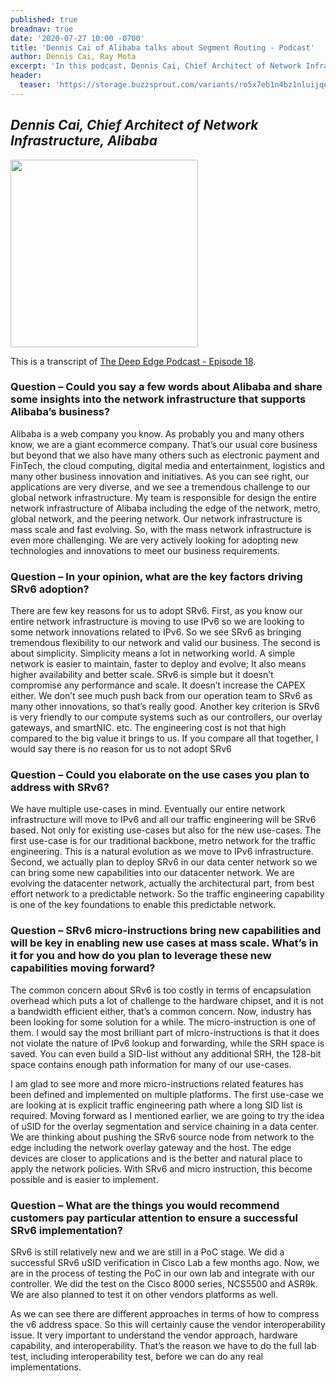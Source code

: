 ```yaml
---
published: true
breadnav: true
date: '2020-07-27 10:00 -0700'
title: 'Dennis Cai of Alibaba talks about Segment Routing - Podcast'
author: Dennis Cai, Ray Mota
excerpt: 'In this podcast, Dennis Cai, Chief Architect of Network Infrastructure of Alibaba, talks about Segment Routing and the SRv6 adoption at Alibaba. Transcript is provided here.'
header:
  teaser: 'https://storage.buzzsprout.com/variants/ro5x7eb1n4bz1nluijqed2cqv4gl/74cb75bab2243992e98fab5156007185827084cf97936f24c0c66a651388df90.jpg'
---    
```


## *Dennis Cai, Chief Architect of Network Infrastructure, Alibaba*

[<img src="https://storage.buzzsprout.com/variants/ro5x7eb1n4bz1nluijqed2cqv4gl/74cb75bab2243992e98fab5156007185827084cf97936f24c0c66a651388df90.jpg" width="300"/>](https://www.buzzsprout.com/1010419/4702961-alibaba-dennis-cai-talks-about-segment-routing-episode-18)

This is a transcript of [The Deep Edge Podcast - Episode 18](<https://www.buzzsprout.com/1010419/4702961-alibaba-dennis-cai-talks-about-segment-routing-episode-18>).

### Question – Could you say a few words about Alibaba and share some insights into the network infrastructure that supports Alibaba’s business?
Alibaba is a web company you know. As probably you and many others know, we are a giant ecommerce company. That’s our usual core business but beyond that we also have many others such as electronic payment and FinTech, the cloud computing, digital media and entertainment, logistics and many other business innovation and initiatives. As you can see right, our applications are very diverse, and we see a tremendous challenge to our global network infrastructure. My team is responsible for design the entire network infrastructure of Alibaba including the edge of the network, metro, global network, and the peering network. Our network infrastructure is mass scale and fast evolving. So, with the mass network infrastructure is even more challenging. We are very actively looking for adopting new technologies and innovations to meet our business requirements.

### Question – In your opinion, what are the key factors driving SRv6 adoption?

There are few key reasons for us to adopt SRv6. First, as you know our entire network infrastructure is moving to use IPv6 so we are looking to some network innovations related to IPv6. So we see SRv6 as bringing tremendous flexibility to our network and valid our business. The second is about simplicity. Simplicity means a lot in networking world. A simple network is easier to maintain, faster to deploy and evolve; It also means higher availability and better scale. SRv6 is simple but it doesn’t compromise any performance and scale. It doesn’t increase the CAPEX either. We don’t see much push back from our operation team to SRv6 as many other innovations, so that’s really good. Another key criterion is SRv6 is very friendly to our compute systems such as our controllers, our overlay gateways, and smartNIC. etc. The engineering cost is not that high compared to the big value it brings to us. If you compare all that together, I would say there is no reason for us to not adopt SRv6

### Question – Could you elaborate on the use cases you plan to address with SRv6?

We have multiple use-cases in mind. Eventually our entire network infrastructure will move to IPv6 and all our traffic engineering will be SRv6 based. Not only for existing use-cases but also for the new use-cases. The first use-case is for our traditional backbone, metro network for the traffic engineering. This is a natural evolution as we move to IPv6 infrastructure. Second, we actually plan to deploy SRv6 in our data center network so we can bring some new capabilities into our datacenter network. We are evolving the datacenter network, actually the architectural part, from best effort network to a predictable network. So the traffic engineering capability is one of the key foundations to enable this predictable network.

### Question – SRv6 micro-instructions bring new capabilities and will be key in enabling new use cases at mass scale. What’s in it for you and how do you plan to leverage these new capabilities moving forward?

The common concern about SRv6 is too costly in terms of encapsulation overhead which puts a lot of challenge to the hardware chipset, and it is not a bandwidth efficient either, that’s a common concern. Now, industry has been looking for some solution for a while. The micro-instruction is one of them. I would say the most brilliant part of micro-instructions is that it does not violate the nature of IPv6 lookup and forwarding, while the SRH space is saved.
You can even build a SID-list without any additional SRH, the 128-bit space contains enough path information for many of our use-cases.

I am glad to see more and more micro-instructions related features has been defined and implemented on multiple platforms. The first use-case we are looking at is explicit traffic engineering path where a long SID list is required. Moving forward as I mentioned earlier, we are going to try the idea of uSID for the overlay segmentation and service chaining in a data center. We are thinking about pushing the SRv6 source node from network to the edge including the network overlay gateway and the host. The edge devices are closer to applications and is the better and natural place to apply the network policies. With SRv6 and micro instruction, this become possible and is easier to implement.

### Question – What are the things you would recommend customers pay particular attention to ensure a successful SRv6 implementation?

SRv6 is still relatively new and we are still in a PoC stage. We did a successful SRv6 uSID verification in Cisco Lab a few months ago. Now, we are in the process of testing the PoC in our own lab and integrate with our controller. We did the test on the Cisco 8000 series, NCS5500 and ASR9k. We are also planned to test it on other vendors platforms as well.

As we can see there are different approaches in terms of how to compress the v6 address space. So this will certainly cause the vendor interoperability issue. It very important to understand the vendor approach, hardware capability, and interoperability. That’s the reason we have to do the full lab test, including interoperability test, before we can do any real implementations.
